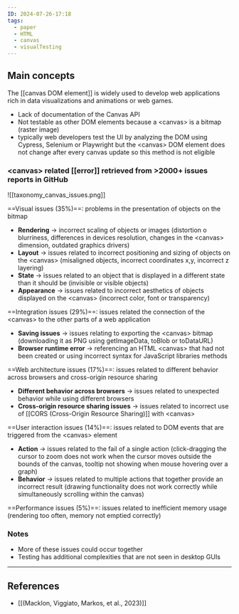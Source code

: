 ```yaml
---
ID: 2024-07-26-17:18
tags:
  - paper
  - HTML
  - canvas
  - visualTesting
---
```

## Main concepts

The [[canvas DOM element]] is widely used to develop web applications rich in data visualizations and animations or web games.
- Lack of documentation of the Canvas API
- Not testable as other DOM elements because a \<canvas> is a bitmap (raster image)
- typically web developers test the UI by analyzing the DOM using Cypress, Selenium or Playwright but the \<canvas> DOM element does not change after every canvas update so this method is not eligible

### \<canvas> related [[error]] retrieved from >2000+ issues reports in GitHub

![[taxonomy_canvas_issues.png]]

==Visual issues (35%)==: problems in the presentation of objects on the bitmap
- **Rendering** → incorrect scaling of objects or images (distortion o blurriness, differences in devices resolution, changes in the \<canvas> dimension, outdated graphics drivers)
- **Layout** → issues related to incorrect positioning and sizing of objects on the \<canvas> (misaligned objects, incorrect coordinates x,y, incorrect z layering)
- **State** → issues related to an object that is displayed in a different state than it should be (invisible or visible objects)
- **Appearance** → issues related to incorrect aesthetics of objects displayed on the \<canvas> (incorrect color, font or transparency)

==Integration issues (29%)==: issues related the connection of the \<canvas> to the other parts of a web application
- **Saving issues** → issues relating to exporting the \<canvas> bitmap (downloading it as PNG using getImageData, toBlob or toDataURL)
- **Browser runtime error** → referencing an HTML \<canvas> that had not been created or using incorrect syntax for JavaScript libraries methods

==Web architecture issues (17%)==: issues related to different behavior across browsers and cross-origin resource sharing
- **Different behavior across browsers** → issues related to unexpected behavior while using different browsers
- **Cross-origin resource sharing issues** → issues related to incorrect use of [[CORS (Cross-Origin Resource Sharing)]] with \<canvas>

==User interaction issues (14%)==: issues related to DOM events that are triggered from the
\<canvas> element
- **Action** → issues related to the fail of a single action (click-dragging the cursor to zoom does not work when the cursor moves outside the bounds of the canvas, tooltip not showing when mouse hovering over a graph)
- **Behavior** _→_ issues related to multiple actions that together provide an incorrect result (drawing functionality does not work correctly while simultaneously scrolling within the canvas)

==Performance issues (5%)==: issues related to inefficient memory usage (rendering too often, memory not emptied correctly)

### Notes

- More of these issues could occur together
- Testing has additional complexities that are not seen in desktop GUIs

---
## References
- [[(Macklon, Viggiato, Markos, et al., 2023)]]